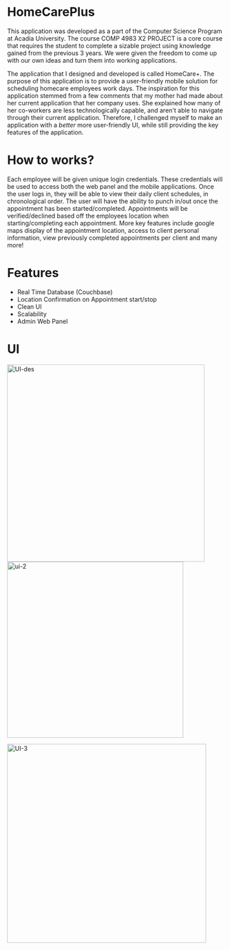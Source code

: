# HomeCarePlus

This application was developed as a part of the Computer Science Program at Acadia University. The course COMP 4983 X2 PROJECT
is a core course that requires the student to complete a sizable project using knowledge gained from the previous 3 years. We were given
the freedom to come up with our own ideas and turn them into working applications. 

The application that I designed and developed is called HomeCare+. The purpose of this application is to provide a user-friendly mobile 
solution for scheduling homecare employees work days. The inspiration for this application stemmed from a few comments that my mother
had made about her current application that her company uses. She explained how many of her co-workers are less technologically capable,
and aren't able to navigate through their current application. Therefore, I challenged myself to make an application with a *better* 
more user-friendly UI, while still providing the key features of the application. 

# How to works?

Each employee will be given unique login credentials. These credentials will be used to access both the web panel and the mobile applications. Once the user logs in, they will be able to view their daily client schedules, in chronological order. The user will have the ability to punch in/out once the appointment has been started/completed. Appointments will be verified/declined based off the employees location when starting/completing each appointment. More key features include google maps display of the appointment location, access to client personal information, view previously completed appointments per client and many more!

# Features

  * Real Time Database (Couchbase)
  * Location Confirmation on Appointment start/stop
  * Clean UI
  * Scalability
  * Admin Web Panel


# UI

<img width="458" alt="UI-des" src="https://user-images.githubusercontent.com/45129610/55281004-9ec60000-530c-11e9-8012-1c377dc43f13.png"> <img width="409" alt="ui-2" src="https://user-images.githubusercontent.com/45129610/55281011-bf8e5580-530c-11e9-957b-32ce6c9c31ff.png">

<img width="462" alt="UI-3" src="https://user-images.githubusercontent.com/45129610/55281057-82769300-530d-11e9-9847-c59531fa63ca.png">
